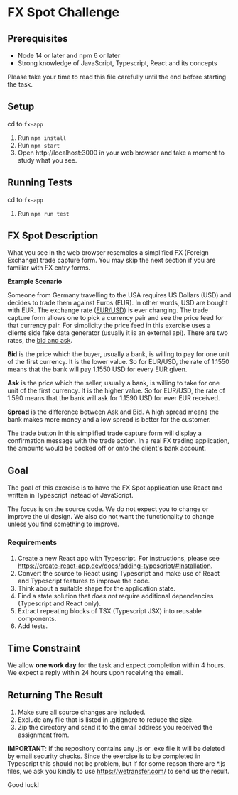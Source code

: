 # FX Spot Challenge

## Prerequisites

- Node 14 or later and npm 6 or later
- Strong knowledge of JavaScript, Typescript, React and its concepts

Please take your time to read this file carefully until the end before starting the task.

## Setup
cd to `fx-app`

1. Run `npm install`
2. Run `npm start`
3. Open http://localhost:3000 in your web browser and take a moment to study what you see.

## Running Tests
cd to `fx-app`

1. Run `npm run test`

## FX Spot Description

What you see in the web browser resembles a simplified FX (Foreign Exchange) trade capture form. You may skip the next section if you are familiar with FX entry forms.

**Example Scenario**

Someone from Germany travelling to the USA requires US Dollars (USD) and decides to trade them against Euros (EUR). In other words, USD are bought with EUR. The exchange rate ([EUR/USD](https://www.google.ch/search?q=eur+usd)) is ever changing. The trade capture form allows one to pick a currency pair and see the price feed for that currency pair. For simplicity the price feed in this exercise uses a clients side fake data generator (usually it is an external api). There are two rates, the [bid and ask](https://www.investopedia.com/terms/b/bid-and-ask.asp).

**Bid** is the price which the buyer, usually a bank, is willing to pay for one unit of the first currency. It is the lower value. So for EUR/USD, the rate of 1.1550 means that the bank will pay 1.1550 USD for every EUR given.

**Ask** is the price which the seller, usually a bank, is willing to take for one unit of the first currency. It is the higher value. So for EUR/USD, the rate of 1.590 means that the bank will ask for 1.1590 USD for ever EUR received.

**Spread** is the difference between Ask and Bid. A high spread means the bank makes more money and a low spread is better for the customer.

The trade button in this simplified trade capture form will display a confirmation message with the trade action. In a real FX trading application, the amounts would be booked off or onto the client's bank account.


## Goal

The goal of this exercise is to have the FX Spot application use React and written in Typescript instead of JavaScript.

The focus is on the source code. We do not expect you to change or improve the ui design. 
We also do not want the functionality to change unless you find something to improve.

### Requirements

1. Create a new React app with Typescript. For instructions, please see https://create-react-app.dev/docs/adding-typescript/#installation.
2. Convert the source to React using Typescript and make use of React and Typescript features to improve the code.
3. Think about a suitable shape for the application state.
4. Find a state solution that *does not* require additional dependencies (Typescript and React only).
5. Extract repeating blocks of TSX (Typescript JSX) into reusable components. 
6. Add tests.


## Time Constraint

We allow **one work day** for the task and expect completion within 4 hours. We expect a reply within 24 hours upon receiving the email.


## Returning The Result

1. Make sure all source changes are included.
2. Exclude any file that is listed in .gitignore to reduce the size.
3. Zip the directory and send it to the email address you received the assignment from.

**IMPORTANT**: If the repository contains any .js or .exe file it will be deleted by email security checks. Since the exercise is to be completed in Typescript this should not be problem, but if for some reason there are *.js files, we ask you kindly to use https://wetransfer.com/ to send us the result.

Good luck!